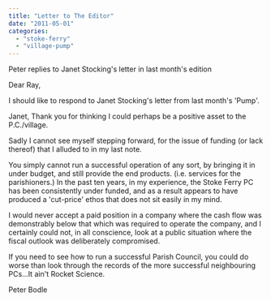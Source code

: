 ```yaml
---
title: "Letter to The Editor"
date: "2011-05-01"
categories: 
  - "stoke-ferry"
  - "village-pump"
---
```


Peter replies to Janet Stocking's letter in last month's edition

Dear Ray,

I should like to respond to Janet Stocking's letter from last month's 'Pump'.

Janet, Thank you for thinking I could perhaps be a positive asset to the P.C./village.

Sadly I cannot see myself stepping forward, for the issue of funding (or lack thereof) that I alluded to in my last note.

You simply cannot run a successful operation of any sort, by bringing it in under budget, and still provide the end products. (i.e. services for the parishioners.) In the past ten years, in my experience, the Stoke Ferry PC has been consistently under funded, and as a result appears to have produced a 'cut-price' ethos that does not sit easily in my mind.

I would never accept a paid position in a company where the cash flow was demonstrably below that which was required to operate the company, and I certainly could not, in all conscience, look at a public situation where the fiscal outlook was deliberately compromised.

If you need to see how to run a successful Parish Council, you could do worse than look through the records of the more successful neighbouring PCs...It ain't Rocket Science.

Peter Bodle

